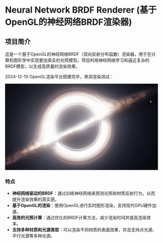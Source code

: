 # Neural Network BRDF Renderer (基于OpenGL的神经网络BRDF渲染器)

## 项目简介
这是一个基于OpenGL的神经网络BRDF（双向反射分布函数）渲染器，用于在计算机图形学中实现更加真实的光照模型。项目利用神经网络学习和逼近复杂的BRDF模型，以生成高质量的渲染效果。

2024-12-10 OpenGL渲染平台搭建完毕，黑洞渲染测试：

![BlackHole](https://github.com/Neuroglial/NNBRDF_Render/blob/main/source/image/NNBRDF_Render%202024-12-10%2023-29-06.gif)


### 特点
- **神经网络驱动的BRDF**：通过训练神经网络来预测光照和材质反射行为，从而提升渲染效果的真实感。
- **基于OpenGL的渲染**：使用OpenGL进行实时图形渲染，支持现代GPU硬件加速。
- **高效的光照计算**：通过优化的BRDF计算方法，减少渲染时间并提高渲染效率。
- **支持多种材质和光源类型**：可以渲染不同材质的表面效果，并且支持点光源、平行光源等多种光源。
